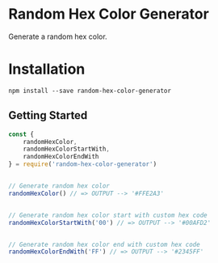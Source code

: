 # Random Hex Color Generator

Generate a random hex color.

# Installation

```
npm install --save random-hex-color-generator

```
## Getting Started

```javascript
const { 
    randomHexColor, 
    randomHexColorStartWith, 
    randomHexColorEndWith
} = require('random-hex-color-generator')


// Generate random hex color
randomHexColor() // => OUTPUT --> '#FFE2A3'


// Generate random hex color start with custom hex code
randomHexColorStartWith('00') // => OUTPUT --> '#00AFD2'


// Generate random hex color end with custom hex code
randomHexColorEndWith('FF') // => OUTPUT --> '#2345FF'

```
